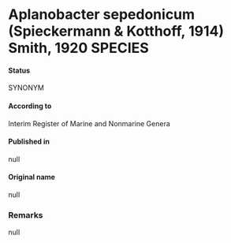 # Aplanobacter sepedonicum (Spieckermann & Kotthoff, 1914) Smith, 1920 SPECIES

#### Status
SYNONYM

#### According to
Interim Register of Marine and Nonmarine Genera

#### Published in
null

#### Original name
null

### Remarks
null